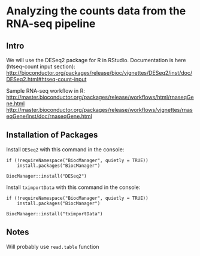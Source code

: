 # Analyzing the counts data from the RNA-seq pipeline
## Intro
We will use the DESeq2 package for R in RStudio. Documentation is here (htseq-count input section):
http://bioconductor.org/packages/release/bioc/vignettes/DESeq2/inst/doc/DESeq2.html#htseq-count-input

Sample RNA-seq workflow in R:
http://master.bioconductor.org/packages/release/workflows/html/rnaseqGene.html
http://master.bioconductor.org/packages/release/workflows/vignettes/rnaseqGene/inst/doc/rnaseqGene.html

## Installation of Packages
Install `DESeq2` with this command in the console:
```
if (!requireNamespace("BiocManager", quietly = TRUE))
    install.packages("BiocManager")

BiocManager::install("DESeq2")
```
Install `tximportData` with this command in the console:
```
if (!requireNamespace("BiocManager", quietly = TRUE))
    install.packages("BiocManager")

BiocManager::install("tximportData")
```

## Notes
Will probably use `read.table` function
